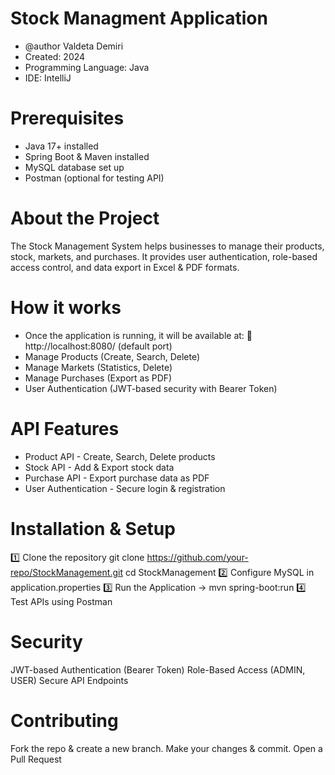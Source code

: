 # Stock Managment Application

 * @author Valdeta Demiri
 * Created: 2024
 * Programming Language: Java
 * IDE: IntelliJ

# Prerequisites

- Java 17+ installed
- Spring Boot & Maven installed
- MySQL database set up
- Postman (optional for testing API)

# About the Project

The Stock Management System helps businesses to manage their products, stock, markets, and purchases. It provides user authentication, role-based access control, and data export in Excel & PDF formats.

# How it works

- Once the application is running, it will be available at: 🔗 http://localhost:8080/ (default port)
- Manage Products (Create, Search, Delete)
- Manage Markets (Statistics, Delete)
- Manage Purchases (Export as PDF)
- User Authentication (JWT-based security with Bearer Token)


# API Features

- Product API - Create, Search, Delete products
- Stock API - Add & Export stock data
- Purchase API - Export purchase data as PDF
- User Authentication - Secure login & registration

# Installation & Setup

1️⃣ Clone the repository
git clone https://github.com/your-repo/StockManagement.git
cd StockManagement
2️⃣ Configure MySQL in application.properties
3️⃣ Run the Application -> mvn spring-boot:run
4️⃣ Test APIs using Postman

# Security
JWT-based Authentication (Bearer Token)
Role-Based Access (ADMIN, USER)
Secure API Endpoints

# Contributing
Fork the repo & create a new branch.
Make your changes & commit.
Open a Pull Request
